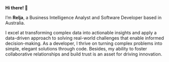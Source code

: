 **Hi there! 👋**

I’m <a href="https://zoric-bi-analyst-portfolio.vercel.app/" style="text-decoration:none; color:inherit; font-weight:bold;">Relja</a>, a Business Intelligence Analyst and Software Developer based in Australia.

I excel at transforming complex data into actionable insights and apply a data-driven approach to solving real-world challenges that enable informed decision-making. As a developer, I thrive on turning complex problems into simple, elegant solutions through code. Besides, my ability to foster collaborative relationships and build trust is an asset for driving innovation.
